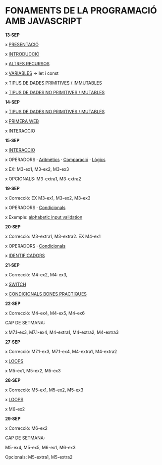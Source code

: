 # FONAMENTS DE LA PROGRAMACIÓ AMB JAVASCRIPT

**13·SEP**

x [PRESENTACIÓ](./presentacio/presentacio.md)

x [INTRODUCCIÓ](./introduccio/introduccio.md)

x [ALTRES RECURSOS](./altres-recursos/altres-recursos.md)

x [VARIABLES](./variables/variables.md) -> let i const

x [TIPUS DE DADES PRIMITIVES / IMMUTABLES](./tipus-de-dades/primitives.md)

x [TIPUS DE DADES NO PRIMITIVES / MUTABLES](./tipus-de-dades/no-primitives.md) 

**14·SEP**

x [TIPUS DE DADES NO PRIMITIVES / MUTABLES](./tipus-de-dades/no-primitives.md)

x [PRIMERA WEB](./primera-web/primera-web.md)

x [INTERACCIO](./interaccio/interaccio.md)

**15·SEP**

x [INTERACCIO](./interaccio/interaccio.md)

x OPERADORS
    · [Aritmètics](./operadors/aritmetics.md)
    · [Comparació](./operadors/comparacio.md)
    · [Lògics](./operadors/logics.md)

x EX: M3-ex1, M3-ex2, M3-ex3

x OPCIONALS: M3-extra1, M3-extra2

**19·SEP**

x Correcció: EX M3-ex1, M3-ex2, M3-ex3

x OPERADORS
    · [Condicionals](./operadors/condicionals.md)

x Exemple: [alphabetic input validation](./operadors/aphabetic-input/)

**20·SEP**

x Correcció: M3-extra1, M3-extra2. EX M4-ex1

x OPERADORS
    · [Condicionals](./operadors/condicionals.md)

x [IDENTIFICADORS](./identificadors/identificadors.md)

**21·SEP**

x Correcció: M4-ex2, M4-ex3,

x [SWITCH](./switch/switch.md)

x [CONDICIONALS BONES PRACTIQUES](./condicionals-bones-practiques/condicionals-bones-practiques.md)

**22·SEP**

x Correcció: M4-ex4, M4-ex5, M4-ex6


CAP DE SETMANA: 

x M7.1-ex3, M7.1-ex4, M4-extra1, M4-extra2, M4-extra3


**27·SEP**

x Correcció: M7.1-ex3, M7.1-ex4, M4-extra1, M4-extra2

x [LOOPS](./loops/loops.md)

x M5-ex1, M5-ex2, M5-ex3

**28·SEP**

x Correcció: M5-ex1, M5-ex2, M5-ex3

x [LOOPS](./loops/loops.md)

x M6-ex2

**29·SEP**

x Correcció: M6-ex2

CAP DE SETMANA: 

M5-ex4, M5-ex5, M6-ex1, M6-ex3

Opcionals: M5-extra1, M5-extra2